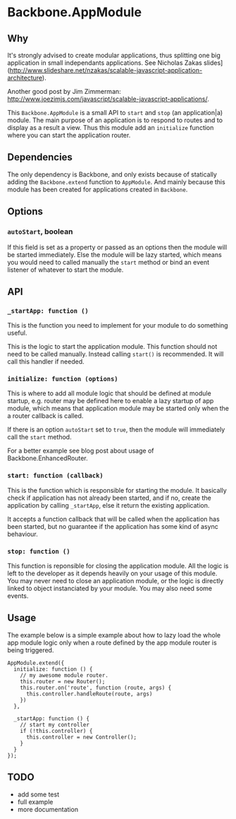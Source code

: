 # Backbone.AppModule

## Why

It's strongly advised to create modular applications, thus splitting one big application in small independants applications. See Nicholas Zakas slides](http://www.slideshare.net/nzakas/scalable-javascript-application-architecture).

Another good post by Jim Zimmerman: http://www.joezimjs.com/javascript/scalable-javascript-applications/.


This `Backbone.AppModule` is a small API to `start` and `stop` (an application|a) module. The main purpose of an application is to respond to routes and to display as a result a view. Thus this module add an `initialize` function where you can start the application router.

## Dependencies

The only dependency is Backbone, and only exists because of statically adding the `Backbone.extend` function to `AppModule`. And mainly because this module has been created for applications created in `Backbone`.

## Options

### `autoStart`, boolean

If this field is set as a property or passed as an options then the module will be started immediately. Else the module will be lazy started, which means you would need to called manually the `start` method or bind an event listener of whatever to start the module.


## API

### `_startApp: function ()`

This is the function you need to implement for your module to do something useful.

This is the logic to start the application module. This function should not need to be called manually. Instead calling `start()` is recommended. It will call this handler if needed.

### `initialize: function (options)`

This is where to add all module logic that should be defined at module startup, e.g. router may be defined here to enable a lazy startup of app module, which means that application module may be started only when the a router callback is called.

If there is an option `autoStart` set to `true`, then the module will immediately call the `start` method.

For a better example see blog post about usage of Backbone.EnhancedRouter.

### `start: function (callback)`

This is the function which is responsible for starting the module. It basically check if application has not already been started, and if no, create the application by calling `_startApp`, else it return the existing application.

It accepts a function callback that will be called when the application has been started, but no guarantee if the application has some kind of async behaviour.

### `stop: function ()`

This function is reponsible for closing the application module. All the logic is left to the developer as it depends heavily on your usage of this module. You may never need to close an application module, or the logic is directly linked to object instanciated by your module. You may also need some events.


## Usage

The example below is a simple example about how to lazy load the whole app module logic only when a route defined by the app module router is being triggered.

```
AppModule.extend({
  initialize: function () {
    // my awesome module router.
    this.router = new Router();
    this.router.on('route', function (route, args) {
      this.controller.handleRoute(route, args)
    })
  },

  _startApp: function () {
    // start my controller
    if (!this.controller) {
      this.controller = new Controller();
    }
  }
});
```

## TODO

 * add some test
 * full example
 * more documentation
